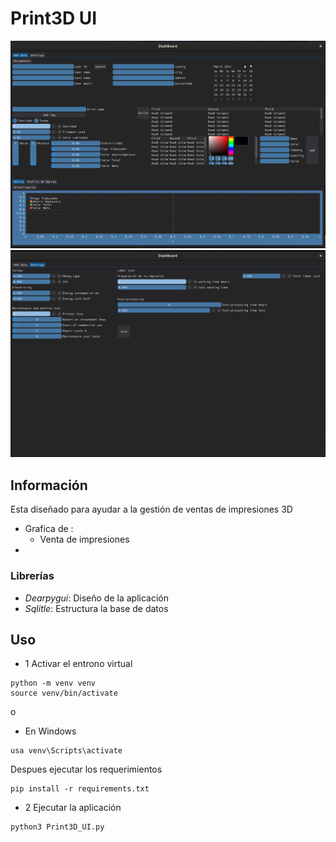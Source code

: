 # Print3D UI
![alt text](image-1.png)
![alt text](image-2.png)
## Información

Esta diseñado para ayudar a la gestión de ventas de impresiones 3D 
- Grafica de :
	- Venta de impresiones 
- 

### Librerías 
- *Dearpygui*: Diseño de la aplicación 
- *Sqlitle*: Estructura la base de datos

## Uso 

- 1 Activar el entrono virtual 
~~~shell
python -m venv venv
source venv/bin/activate  
~~~

o 

- En Windows 
~~~shell
usa venv\Scripts\activate
~~~

Despues ejecutar los requerimientos 
~~~shell
pip install -r requirements.txt
~~~

- 2 Ejecutar la aplicación 
~~~shell
python3 Print3D_UI.py
~~~


